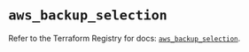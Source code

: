 # `aws_backup_selection`

Refer to the Terraform Registry for docs: [`aws_backup_selection`](https://registry.terraform.io/providers/hashicorp/aws/5.50.0/docs/resources/backup_selection).
